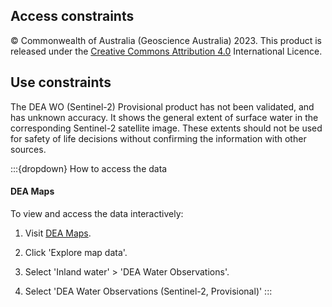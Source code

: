 ## Access constraints

© Commonwealth of Australia (Geoscience Australia) 2023. This product is released under the [Creative Commons Attribution 4.0](http://creativecommons.org/licenses/by/4.0/legalcode) International Licence.

## Use constraints

The DEA WO (Sentinel-2) Provisional product has not been validated, and has unknown accuracy. It shows the general extent of surface water in the corresponding Sentinel-2 satellite image. These extents should not be used for safety of life decisions without confirming the information with other sources.

:::{dropdown} How to access the data
#### DEA Maps

To view and access the data interactively:

1) Visit [DEA Maps](https://maps.dea.ga.gov.au/).

2) Click 'Explore map data'.

3) Select 'Inland water' > 'DEA Water Observations'.

4) Select 'DEA Water Observations (Sentinel-2, Provisional)'
:::

